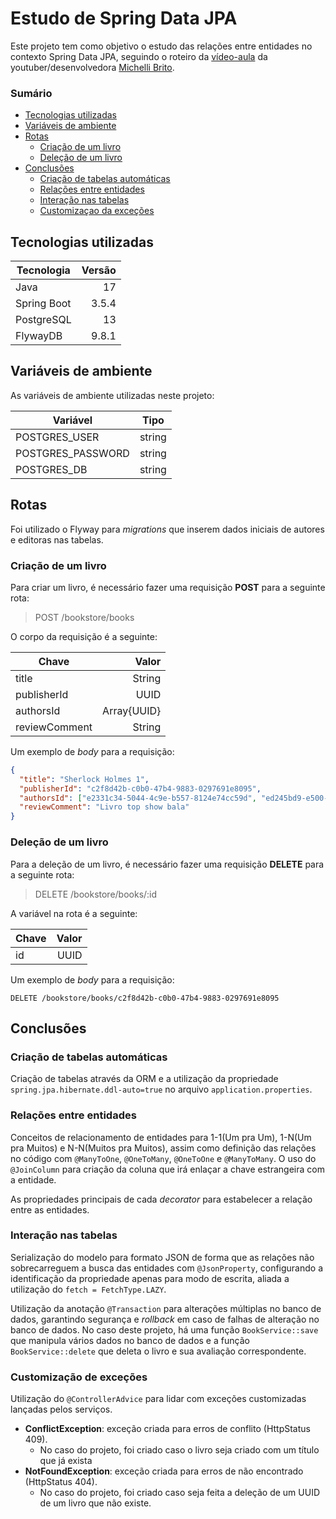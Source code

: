 # Estudo de Spring Data JPA

Este projeto tem como objetivo o estudo das relações entre entidades no contexto Spring Data JPA, seguindo o roteiro da [vídeo-aula](https://www.youtube.com/watch?v=Ca30sv9EbLo) da youtuber/desenvolvedora [Michelli Brito](https://www.youtube.com/@MichelliBrito).


### Sumário

- [Tecnologias utilizadas](#tecnologias-utilizadas)
- [Variáveis de ambiente](#variáveis-de-ambiente)
- [Rotas](#rotas)
  - [Criação de um livro](#criação-de-um-livro)
  - [Deleção de um livro](#deleção-de-um-livro)
- [Conclusões](#conclusões)
  - [Criação de tabelas automáticas](#criação-de-tabelas-automáticas)
  - [Relações entre entidades](#relações-entre-entidades)
  - [Interação nas tabelas](#interação-nas-tabelas)
  - [Customizaçao da exceções](#customização-de-exceções)

## Tecnologias utilizadas

| Tecnologia  | Versão |
|-------------|-------:|
| Java        |     17 |
| Spring Boot |  3.5.4 |
| PostgreSQL  |     13 |
| FlywayDB    |  9.8.1 |

## Variáveis de ambiente

As variáveis de ambiente utilizadas neste projeto:

| Variável          | Tipo   |
|-------------------|--------|
| POSTGRES_USER     | string |
| POSTGRES_PASSWORD | string |
| POSTGRES_DB       | string |

## Rotas

Foi utilizado o Flyway para _migrations_ que inserem dados iniciais de autores e editoras nas tabelas.

### Criação de um livro

Para criar um livro, é necessário fazer uma requisição **POST** para a seguinte rota:

> POST /bookstore/books

O corpo da requisição é a seguinte:

| Chave         |       Valor |
|---------------|------------:|
| title         |      String |
| publisherId   |        UUID |
| authorsId     | Array{UUID} |
| reviewComment |      String |

Um exemplo de _body_ para a requisição:
````json
{
  "title": "Sherlock Holmes 1",
  "publisherId": "c2f8d42b-c0b0-47b4-9883-0297691e8095",
  "authorsId": ["e2331c34-5044-4c9e-b557-8124e74cc59d", "ed245bd9-e500-46b0-acd4-b387339a556a"],
  "reviewComment": "Livro top show bala"
}
````

### Deleção de um livro

Para a deleção de um livro, é necessário fazer uma requisição **DELETE** para a seguinte rota:

> DELETE /bookstore/books/:id

A variável na rota é a seguinte:

| Chave        |       Valor |
|--------------|------------:|
| id           |        UUID |

Um exemplo de _body_ para a requisição:
````http request
DELETE /bookstore/books/c2f8d42b-c0b0-47b4-9883-0297691e8095
````

## Conclusões

### Criação de tabelas automáticas

Criação de tabelas através da ORM e a utilização da propriedade `spring.jpa.hibernate.ddl-auto=true` no arquivo `application.properties`.

### Relações entre entidades

Conceitos de relacionamento de entidades para 1-1(Um pra Um), 1-N(Um pra Muitos) e N-N(Muitos pra Muitos), assim como definição das relações no código com `@ManyToOne`, `@OneToMany`, `@OneToOne` e `@ManyToMany`. O uso do `@JoinColumn` para criação da coluna que irá enlaçar a chave estrangeira com a entidade.

As propriedades principais de cada _decorator_ para estabelecer a relação entre as entidades.

### Interação nas tabelas

Serialização do modelo para formato JSON de forma que as relações não sobrecarreguem a busca das entidades com `@JsonProperty`, configurando a identificação da propriedade apenas para modo de escrita, aliada a utilização do `fetch = FetchType.LAZY`.

Utilização da anotação `@Transaction` para alterações múltiplas no banco de dados, garantindo segurança e _rollback_ em caso de falhas de alteração no banco de dados. No caso deste projeto, há uma função `BookService::save` que manipula vários dados no banco de dados e a função `BookService::delete` que deleta o livro e sua avaliação correspondente.

### Customização de exceções

Utilização do `@ControllerAdvice` para lidar com exceções customizadas lançadas pelos serviços. 

- **ConflictException**: exceção criada para erros de conflito (HttpStatus 409).
  - No caso do projeto, foi criado caso o livro seja criado com um título que já exista
- **NotFoundException**: exceção criada para erros de não encontrado (HttpStatus 404).
  - No caso do projeto, foi criado caso seja feita a deleção de um UUID de um livro que não existe.